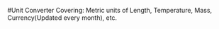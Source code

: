 #Unit Converter Covering:
Metric units of Length, Temperature, Mass, Currency(Updated every month), etc.
